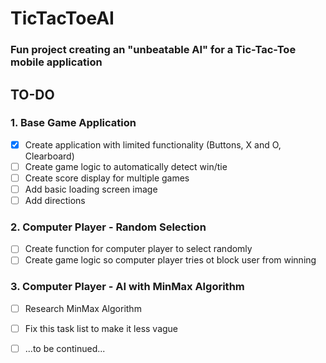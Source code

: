 # TicTacToeAI
### Fun project creating an "unbeatable AI" for a Tic-Tac-Toe mobile application

## TO-DO
### 1. Base Game Application
- [x] Create application with limited functionality (Buttons, X and O, Clearboard)
- [ ] Create game logic to automatically detect win/tie
- [ ] Create score display for multiple games
- [ ] Add basic loading screen image
- [ ] Add directions

### 2. Computer Player - Random Selection
- [ ] Create function for computer player to select randomly
- [ ] Create game logic so computer player tries ot block user from winning

### 3. Computer Player - AI with MinMax Algorithm
- [ ] Research MinMax Algorithm
- [ ] Fix this task list to make it less vague
- [ ] ...to be continued...

